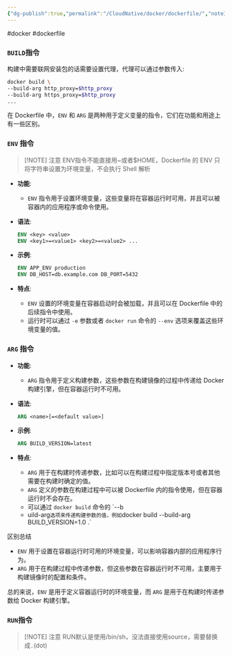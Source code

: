 ```yaml
---
{"dg-publish":true,"permalink":"/CloudNative/docker/dockerfile/","noteIcon":"3"}
---
```


#docker #dockerfile


### `BUILD`指令

构建中需要联网安装包的话需要设置代理，代理可以通过参数传入:
```sh
docker build \ 
--build-arg http_proxy=$http_proxy
--build-arg https_proxy=$http_proxy
...

```


在 Dockerfile 中，`ENV` 和 `ARG` 是两种用于定义变量的指令，它们在功能和用途上有一些区别。

### `ENV` 指令


> [!NOTE] 注意
> ENV指令不能直接用~或者$HOME，Dockerfile 的 ENV 只将字符串设置为环境变量，不会执行 Shell 解析

- **功能**:
  - `ENV` 指令用于设置环境变量，这些变量将在容器运行时可用，并且可以被容器内的应用程序或命令使用。
  
- **语法**:
  ```dockerfile
  ENV <key> <value>
  ENV <key1>=<value1> <key2>=<value2> ...
  ```

- **示例**:
  ```dockerfile
  ENV APP_ENV production
  ENV DB_HOST=db.example.com DB_PORT=5432
  ```

- **特点**:
  - `ENV` 设置的环境变量在容器启动时会被加载，并且可以在 Dockerfile 中的后续指令中使用。
  - 运行时可以通过 `-e` 参数或者 `docker run` 命令的 `--env` 选项来覆盖这些环境变量的值。

### `ARG` 指令

- **功能**:
  - `ARG` 指令用于定义构建参数，这些参数在构建镜像的过程中传递给 Docker 构建引擎，但在容器运行时不可用。

- **语法**:
  ```dockerfile
  ARG <name>[=<default value>]
  ```

- **示例**:
  ```dockerfile
  ARG BUILD_VERSION=latest
  ```

- **特点**:
  - `ARG` 用于在构建时传递参数，比如可以在构建过程中指定版本号或者其他需要在构建时确定的值。
  - `ARG` 定义的参数在构建过程中可以被 Dockerfile 内的指令使用，但在容器运行时不会存在。
  - 可以通过 `docker build` 命令的 `--b
  - uild-arg` 选项来传递构建参数的值，例如 `docker build --build-arg BUILD_VERSION=1.0 .`

区别总结

- `ENV` 用于设置在容器运行时可用的环境变量，可以影响容器内部的应用程序行为。
- `ARG` 用于在构建过程中传递参数，但这些参数在容器运行时不可用，主要用于构建镜像时的配置和条件。

总的来说，`ENV` 是用于定义容器运行时的环境变量，而 `ARG` 是用于在构建时传递参数给 Docker 构建引擎。



### `RUN`指令


> [!NOTE] 注意
> RUN默认是使用/bin/sh，没法直接使用source，需要替换成`.`(dot)

